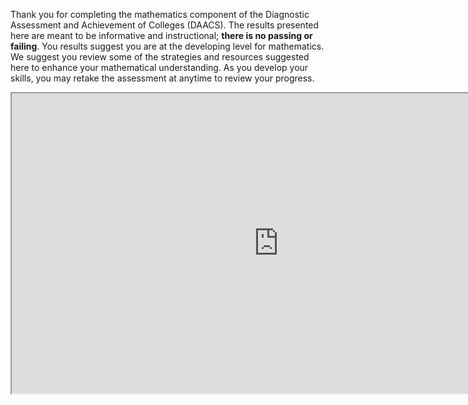 Thank you for completing the mathematics component of the Diagnostic Assessment and Achievement of Colleges (DAACS). The results presented here are meant to be informative and instructional; **there is no passing or failing**. You results suggest you are at the developing level for mathematics. We suggest you review some of the strategies and resources suggested here to enhance your mathematical understanding. As you develop your skills, you may retake the assessment at anytime to review your progress.

<div class="embed-responsive embed-responsive-16by9"><iframe width="853" height="480" src="https://player.vimeo.com/video/212145814"></iframe></div>

